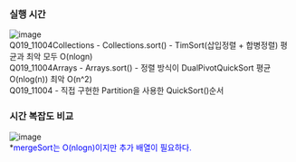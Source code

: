 ### 실행 시간
![image](https://user-images.githubusercontent.com/57795722/186300971-dae4c6bd-5312-46dd-83c1-76ee8ccd27fd.png) </br>
Q019_11004Collections - Collections.sort() - TimSort(삽입정렬 + 합병정렬) 평균과 최악 모두 O(nlogn) </br>
Q019_11004Arrays - Arrays.sort() - 정렬 방식이 DualPivotQuickSort 평균O(nlog(n)) 최악 O(n^2) </br>
Q019_11004 - 직접 구현한 Partition을 사용한 QuickSort()순서 <br>

### 시간 복잡도 비교
![image](https://user-images.githubusercontent.com/57795722/186301486-5bff7b5d-252d-41af-b467-b04832e11df7.png) </br>
*<span style="color:blue">mergeSort는 O(nlogn)이지만 추가 배열이 필요하다.</span>
